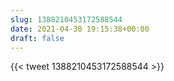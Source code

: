 ```yaml
---
slug: 1388210453172588544
date: 2021-04-30 19:15:38+00:00
draft: false
---
```


{{< tweet 1388210453172588544 >}}
